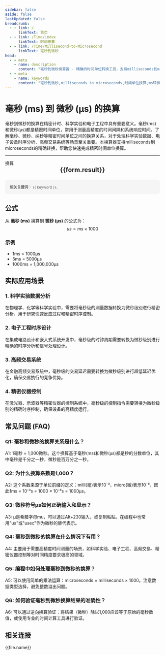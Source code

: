 ```yaml
---
sidebar: false
aside: false
lastUpdated: false
breadcrumb:
  - - link: /
      linkText: 首页
  - - link: /Time/index
      linkText: 时间换算
  - - link: /Time/Millisecond-to-Microsecond
      linkText: 毫秒到微秒
head:
  - - meta
    - name: description
      content: "毫秒到微秒换算器 - 精确的时间单位转换工具，支持milliseconds到microseconds的快速换算。适用于精密计时、科学实验、电子工程等场景，提供毫秒(ms)、微秒(μs)、纳秒等精密时间单位的换算关系和实际应用指导。"
  - - meta
    - name: keywords
      content: "毫秒到微秒,milliseconds to microseconds,时间单位换算,ms转微秒,毫秒换算器,微秒换算,时间转换,精密计时,科学实验,电子工程,毫秒符号,微秒符号,milliseconds,microseconds,时间测量,精密时间"
---
```

# 毫秒 (ms) 到 微秒 (μs) 的换算

毫秒到微秒的换算在精密计时、科学实验和电子工程中具有重要意义。毫秒(ms)和微秒(μs)都是精密时间单位，常用于测量高精度的时间间隔和系统响应时间。了解毫秒、微秒、纳秒等精密时间单位之间的换算关系，对于处理科学实验数据、电子设备时序分析、高频交易系统等场景至关重要。本换算器支持milliseconds到microseconds的精确转换，帮助您快速完成精密时间单位换算。

---
<script setup>
import { onMounted, reactive, inject, ref } from 'vue'
import { NButton,NForm ,NFormItem,NInput,NInputNumber,NSelect,NCard,useMessage,NGrid ,NGi  } from 'naive-ui'
import { defineClientComponent } from 'vitepress'
import { Time } from '../files';

const seoKey = [
  '毫秒到微秒','毫秒到微秒的换算','毫秒到微秒的转换','毫秒到微秒的计算','毫秒到微秒的公式',
  '毫秒与秒之间的换算','微秒和毫秒','秒 毫秒 微秒 纳秒','ms与s的换算','ms单位',
  '一毫秒','s和ms换算','时间 毫秒','一秒多少毫秒','秒和毫秒',
  'ms 単位','ms和s','微秒 毫秒','毫秒和秒','毫秒换算',
  '毫秒转秒','时钟毫秒','毫秒单位','µs','毫秒计时器',
  '毫秒时钟','ms s','时间秒表毫秒','多少毫秒等于一秒','ms是多少秒',
  'ms和s的换算','一秒是多少毫秒','毫秒转换','秒的单位','秒和毫秒换算',
  '一毫秒等于多少秒','时钟秒表','毫秒时间','ms是什么单位','中国时间毫秒',
  '时间毫秒','时间秒表','ms to s','millisecond','milliseconds',
  '微秒','秒','一秒等于多少毫秒','毫秒和秒的换算','微秒换算','精密计时',
  '科学实验','电子工程','高精度时间','时序分析','高频交易'
]
const convert = inject('convert')

const form = reactive({
  number: null,
  result: '',
  title: '毫秒到微秒换算器',
})

const convertHandler = () => {
  if (form.number !== null && !isNaN(form.number)) {
    const convertedValue = parseFloat(form.number) * 1000
    form.result = `${form.number}ms = ${convertedValue.toFixed(0)}μs`
  } else {
    form.result = '请输入有效的数值。'
  }
}
</script>

<n-form size="large" :model="form">
  <n-form-item label="毫秒 (ms)">
    <n-input-number v-model:value="form.number" placeholder="输入毫秒" style="width: 100%" />
  </n-form-item>
  <n-form-item>
    <n-button type="info" @click="convertHandler" block>换算</n-button>
  </n-form-item>
</n-form>

<n-card :title="form.title" size="small">
  <div style="text-align:center;font-size:20px;">
    <strong>{{form.result}}</strong>
  </div>
</n-card>

<div style="margin-top: 20px; padding: 15px; background-color: #f5f5f5; border-radius: 8px; font-size: 12px; color: #666;">
  <strong>相关关键词：</strong>
  <span v-for="(keyword, index) in seoKey" :key="index" style="margin-right: 8px;">
    {{ keyword }}<span v-if="index < seoKey.length - 1">、</span>
  </span>
</div>

## 公式

从 **毫秒 (ms)** 换算到 **微秒 (μs)** 的公式为：
$$ \mu s = ms \times 1000 $$

### 示例
- 1ms = 1000μs
- 5ms = 5000μs
- 1000ms = 1,000,000μs

## 实际应用场景

### 1. 科学实验数据分析
在物理学、化学等科学实验中，需要将毫秒级的测量数据转换为微秒级别进行精密分析，用于研究快速反应过程和精密时序控制。

### 2. 电子工程时序设计
在集成电路设计和嵌入式系统开发中，毫秒级的时钟周期需要转换为微秒级别进行精确的时序分析和信号处理设计。

### 3. 高频交易系统
在金融高频交易系统中，毫秒级的交易延迟需要转换为微秒级别进行超低延迟优化，确保交易执行的竞争优势。

### 4. 精密仪器控制
在激光器、示波器等精密仪器的控制系统中，毫秒级的控制指令需要转换为微秒级别的精确时序控制，确保设备的高精度运行。

## 常见问题 (FAQ)

### Q1: 毫秒和微秒的换算关系是什么？
A1: 1毫秒 = 1,000微秒。这个换算基于毫秒(ms)和微秒(μs)都是秒的分数单位，其中毫秒是千分之一秒，微秒是百万分之一秒。

### Q2: 为什么换算系数是1,000？
A2: 这个系数来源于单位前缀的定义：milli(毫)表示10⁻³，micro(微)表示10⁻⁶，因此1ms = 10⁻³s = 1000 × 10⁻⁶s = 1000μs。

### Q3: 微秒符号μs如何正确输入和显示？
A3: μ是希腊字母mu，可以通过Alt+230输入，或复制粘贴。在编程中也常用"us"或"usec"作为微秒的替代表示。

### Q4: 毫秒到微秒的换算在什么情况下有用？
A4: 主要用于需要高精度时间测量的场景，如科学实验、电子工程、高频交易、精密仪器控制等对时间精度要求极高的领域。

### Q5: 编程中如何处理毫秒到微秒的换算？
A5: 可以使用简单的乘法运算：microseconds = milliseconds × 1000。注意数据类型选择，避免整数溢出问题。

### Q6: 如何验证毫秒到微秒换算结果的准确性？
A6: 可以通过逆向换算验证：将结果（微秒）除以1,000应该等于原始的毫秒数值，或使用专业的时间计算工具进行验证。
## 相关连接
<n-grid x-gap="12" :cols="2">
  <n-gi v-for="(file, index) in Time" :key="index">
    <n-button
      text
      tag="a"
      :href="file.path"
      type="info"
    >
      {{file.name}}
    </n-button>
  </n-gi>
</n-grid>